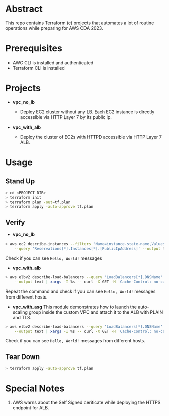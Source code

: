 # Abstract

This repo contains Terraform (c) projects that automates a lot of routine operations while preparing for AWS CDA 2023.

# Prerequisites

- AWC CLI is installed and authenticated
- Terraform CLI is installed

# Projects
                                                                                         
- **vpc_no_lb**
  - Deploy EC2 cluster without any LB. Each EC2 instance is directly accessible via HTTP Layer 7 by its public ip. 


- **vpc_with_alb**
  - Deploy the cluster of EC2s with HTTPD accessible via HTTP Layer 7 ALB.

# Usage
## Stand Up
```bash
> cd <PROJECT DIR> 
> terraform init
> terraform plan -out=tf.plan
> terraform apply -auto-approve tf.plan
```
## Verify
-  **vpc_no_lb**
```bash
> aws ec2 describe-instances --filters "Name=instance-state-name,Values=running" \
    --query 'Reservations[*].Instances[*].[PublicIpAddress]' --output text | xargs -I %s -- curl %s
```
Check if you can see `Hello, World!` messages

- **vpc_with_alb**
```bash
> aws elbv2 describe-load-balancers --query 'LoadBalancers[*].DNSName' \
    --output text | xargs -I %s -- curl -X GET -H 'Cache-Control: no-cache, no-store' %s 
```
Repeat the command and check if you can see `Hello, World!` messages from different hosts.

- **vpc_with_asg**
This module demonstrates how to launch the auto-scaling group inside the custom VPC and attach it to the ALB with PLAIN and TLS. 
```bash
> aws elbv2 describe-load-balancers --query 'LoadBalancers[*].DNSName' \
    --output text | xargs -I %s -- curl -X GET -H 'Cache-Control: no-cache, no-store' %s 
```
Check if you can see `Hello, World!` messages from different hosts.


## Tear Down 
```bash
> terraform apply -auto-approve tf.plan
```

# Special Notes

1. AWS warns about the Self Signed ceriticate while deploying the HTTPS endpoint for ALB.